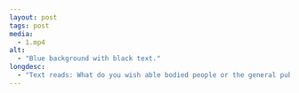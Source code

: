 ```yaml
---
layout: post
tags: post
media:
  - 1.mp4  
alt:
  - "Blue background with black text."
longdesc:
  - "Text reads: What do you wish able bodied people or the general public would understand about your experience as a chronically ill and disabled person during the pandemic? I think one of the things that’s been bizarrely difficult is with all these anti maskers people there’s so much pressure to do all of the normal precautions and some of those things just aren’t right for me. Like trying to go into a shop right now and they want you to use their hand sanitiser but half the time it's a gel hand sanitiser and that stuff builds up on your hands and gets on your wheelchair push rims and then a tiny drop of rain and suddenly your wheelchair is as slimy as a fish fresh out of the ocean and you’re just rolling into a highway. It’s no good. I can’t be using some random hand sanitiser. I can’t do it."
---
```

